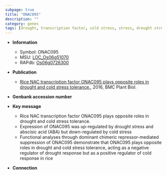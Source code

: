 ```yaml
---
subpage: true
title: "ONAC095"
description: ""
category: genes
tags: [drought, transcription factor, cold stress, stress, drought stress, drought stress , abscisic acid, stress tolerance]
---
```


* **Information**  
    + Symbol: ONAC095  
    + MSU: [LOC_Os06g51070](http://rice.plantbiology.msu.edu/cgi-bin/ORF_infopage.cgi?orf=LOC_Os06g51070)  
    + RAPdb: [Os06g0726300](http://rapdb.dna.affrc.go.jp/viewer/gbrowse_details/irgsp1?name=Os06g0726300)  

* **Publication**  
    + [Rice NAC transcription factor ONAC095 plays opposite roles in drought and cold stress tolerance.](http://www.ncbi.nlm.nih.gov/pubmed?term=Rice+NAC+transcription+factor+ONAC095+plays+opposite+roles+in+drought+and+cold+stress+tolerance.%5BTitle%5D), 2016, BMC Plant Biol.

* **Genbank accession number**  

* **Key message**  
    + Rice NAC transcription factor ONAC095 plays opposite roles in drought and cold stress tolerance.
    + Expression of ONAC095 was up-regulated by drought stress and abscisic acid (ABA) but down-regulated by cold stress
    + Functional analyses through dominant chimeric repressor-mediated suppression of ONAC095 demonstrate that ONAC095 plays opposite roles in drought and cold stress tolerance, acting as a negative regulator of drought response but as a positive regulator of cold response in rice

* **Connection**  



